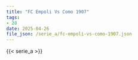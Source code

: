 ```yaml
---
title: "FC Empoli Vs Como 1907"
tags:
- 28
date: 2025-04-26
file_json: /serie_a/fc-empoli-vs-como-1907.json
---
```


{{< serie_a >}}
